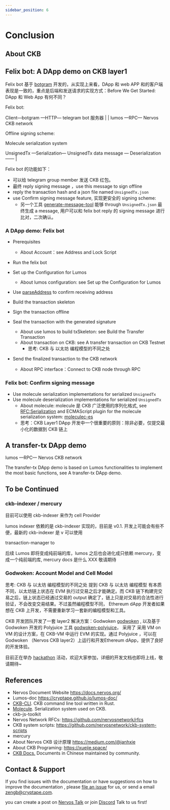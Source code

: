 ```yaml
---
sidebar_position: 6
---
```


# Conclusion

## About CKB



## Felix bot: A DApp demo on CKB layer1



Felix bot 基于 [botgram](https://github.com/botgram/botgram) 开发的，从实现上来看，DApp 和 web APP 和的客户端表现是一致的，重点是后端和发送请求的实现方式：Before We Get Started: DApp 和 Web App 有何不同？

Felix bot:

Client—botgram —HTTP— telegram bot 服务器
                  | |
                lumos —RPC— Nervos CKB network

Offline signing scheme:

Molecule serialization system

UnsignedTx —Serialization— UnsignedTx data 
   message   —  Deserialization   ——    |




Felix bot 的功能如下：

* 可以给 telegram group member 发送 CKB 红包。
* 最终 reply signing message ，use this message to sign offline
*  reply the transaction hash and a json file named `UnsignedTx.json`
* use Confirm signing message feature, 实现更安全的 signing scheme: 
    * 另一个工具  [generate-message-tool](https://github.com/zengbing15/generate-message-tool) 能够 through `UnsignedTx.json` 最终生成 a message, 用户可以和  felix bot reply 的 signing message 进行比对，二次确认。



### A  DApp demo:  Felix bot

* Prerequisites
    * About Account：see Address and Lock Script
* Run the felix bot
* Set up the Configuration for Lumos
    * About lumos configuration: see Set up the Configuration for Lumos
* Use [parseAddress](https://nervosnetwork.github.io/lumos/modules/helpers.html#parseaddress) to confirm receiving address  
* Build the transaction skeleton
* Sign the transaction offline

* Seal the transaction with the generated signature
    * About use lumos to build txSkeleton: see Build the Transfer  Transaction
    * About transaction on CKB: see A transfer transaction on CKB Testnet
        * 思考: CKB 与 以太坊 编程模型的不同之处
* Send the finalized transaction to the CKB network
    * About RPC interface：Connect to CKB node through RPC

### Felix bot: Confirm signing message  

* Use molecule serialization implementations for serialized `UnsignedTx` 
* Use molecule deserialization implementations for serialized `UnsignedTx`
    * About molecule: molecule 是 CKB 广泛使用的序列化格式, see [RFC:Serialization](https://github.com/nervosnetwork/rfcs/blob/master/rfcs/0008-serialization/0008-serialization.md)  and ECMAScript plugin for the molecule serialization system:  [moleculec-es](https://github.com/nervosnetwork/moleculec-es)
    * 思考：CKB Layer1 DApp 开发中一个很重要的原则：除非必要，仅提交最小化的数据到 CKB 链上



## A transfer-tx  DApp demo

lumos —RPC— Nervos CKB network

The transfer-tx DApp demo is based on Lumos functionalities to implement the most basic functions, see A transfer-tx  DApp demo.




## To be Continued

### ckb-indexer / mercury

目前可以使用 ckb-indexer 来作为 cell Provider 

lumos indexer 依赖的是 ckb-indexer 实现的，目前是 v0.1.  开发上可能会有些不便，最新的 ckb-indexer 是 v  可以使用

transaction-manager to 


后续 Lumos 即将变成纯前端的库，lumos 之后也会进化成只依赖 mercury，变成一个纯前端的库, mercury docs  是什么 XXX
敬请期待


### Godwoken: Account Model and Cell Model

思考: CKB 与 以太坊 编程模型的不同之处 提到 CKB 与 以太坊 编程模型 有本质不同，以太坊链上状态在 EVM 执行过交易之后才能确定。而 CKB 链下构建完交易之后，链上状态已经通过交易的 output 确定了，链上只是对交易的合法性进行验证，不会改变交易结果。不过虽然编程模型不同， Ethereum dApp 开发者如果想在 CKB 上开发，不需要重新学习一套新的编程模型和工具。

CKB 开发团队开发了一套 layer2 解决方案：Godwoken [godwoken](https://github.com/nervosnetwork/godwoken) , 以及基于 Godwoken 开发的 Polyjuice 工具 [](https://github.com/nervosnetwork)[godwoken-polyjuice](https://github.com/nervosnetwork/godwoken-polyjuice)， 采用了 采用 VM on VM 的设计方案，在 CKB-VM 中运行 EVM 的实现。通过 Polyjuice ，可以在 Godwoken （Nervos CKB layer2）上运行和开发Ethereum dApp，提供了良好的开发体验。

目前正在举办 [hackathon](https://gitcoin.co/hackathon/nervos?org=nervosnetwork) 活动，欢迎大家参加，详细的开发文档也即将上线，敬请期待~



## References

* Nervos Document Website  https://docs.nervos.org/
* Lumos-doc https://cryptape.github.io/lumos-doc/
* [CKB-CLI](https://github.com/nervosnetwork/ckb-cli). CKB command line tool written in Rust.
* [Molecule](https://github.com/nervosnetwork/molecule). Serialization system used on CKB.
* ckb-js-toolkit
* Nervos Network RFCs: https://github.com/nervosnetwork/rfcs
* CKB system scripts: https://github.com/nervosnetwork/ckb-system-scripts
* mercury  
* About Nervos CKB 设计原理   https://medium.com/@janhxie
* About CKB Programing: https://xuejie.space/
* [CKB Docs.](https://docs.ckb.dev/) Documents in Chinese maintained by community.



## Contact & Support


If you find issues with the documentation or have suggestions on how to improve the documentation , please [file an issue](https://github.com/zengbing15/implement-dapp-doc) for us, or send a email [zengb@cryptape.com](mailto:zengb@cryptape.com).

 you can create a post on  [Nervos Talk](https://talk.nervos.org/)  or join [Discord](https://discord.com/invite/AqGTUE9) Talk to us first!


